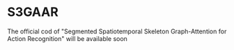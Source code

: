 # S3GAAR
The official cod of "Segmented Spatiotemporal Skeleton Graph-Attention for Action Recognition" will be available soon
